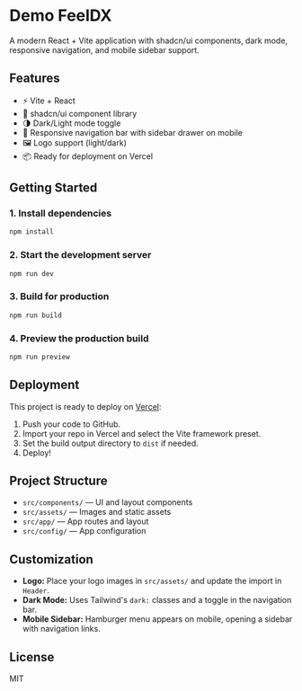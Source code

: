 # Demo FeelDX

A modern React + Vite application with shadcn/ui components, dark mode, responsive navigation, and mobile sidebar support.

## Features
- ⚡️ Vite + React
- 🎨 shadcn/ui component library
- 🌗 Dark/Light mode toggle
- 🧭 Responsive navigation bar with sidebar drawer on mobile
- 🖼️ Logo support (light/dark)
- 📦 Ready for deployment on Vercel

## Getting Started

### 1. Install dependencies
```bash
npm install
```

### 2. Start the development server
```bash
npm run dev
```

### 3. Build for production
```bash
npm run build
```

### 4. Preview the production build
```bash
npm run preview
```

## Deployment

This project is ready to deploy on [Vercel](https://vercel.com/):
1. Push your code to GitHub.
2. Import your repo in Vercel and select the Vite framework preset.
3. Set the build output directory to `dist` if needed.
4. Deploy!

## Project Structure
- `src/components/` — UI and layout components
- `src/assets/` — Images and static assets
- `src/app/` — App routes and layout
- `src/config/` — App configuration

## Customization
- **Logo:** Place your logo images in `src/assets/` and update the import in `Header`.
- **Dark Mode:** Uses Tailwind's `dark:` classes and a toggle in the navigation bar.
- **Mobile Sidebar:** Hamburger menu appears on mobile, opening a sidebar with navigation links.

## License
MIT
